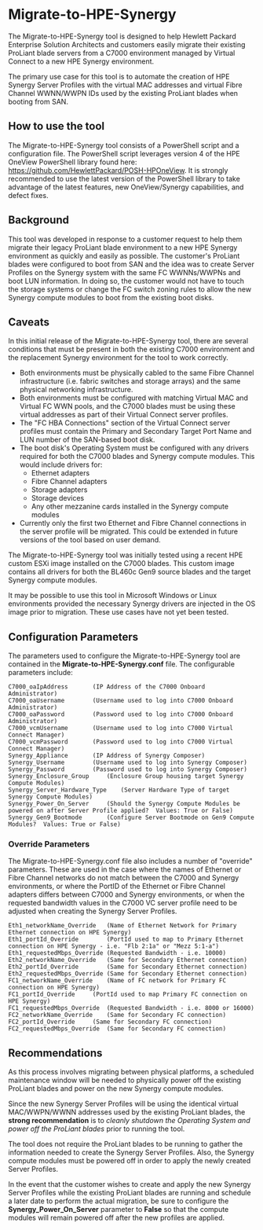 ﻿# Migrate-to-HPE-Synergy

The Migrate-to-HPE-Synergy tool is designed to help Hewlett Packard Enterprise Solution Architects and customers easily migrate their existing ProLiant blade servers from a C7000 environment managed by Virtual Connect to a new HPE Synergy environment.

The primary use case for this tool is to automate the creation of HPE Synergy Server Profiles with the virtual MAC addresses and virtual Fibre Channel WWNN/WWPN IDs used by the existing ProLiant blades when booting from SAN.

## How to use the tool
The Migrate-to-HPE-Synergy tool consists of a PowerShell script and a configuration file. The PowerShell script leverages version 4 of the HPE OneView PowerShell library found here: https://github.com/HewlettPackard/POSH-HPOneView. It is strongly recommended to use the latest version of the PowerShell library to take advantage of the latest features, new OneView/Synergy capabilities, and defect fixes.

## Background

This tool was developed in response to a customer request to help them migrate their legacy ProLiant blade environment to a new HPE Synergy environment as quickly and easily as possible.  The customer's ProLiant blades were configured to boot from SAN and the idea was to create Server Profiles on the Synergy system with the same FC WWNNs/WWPNs and boot LUN information.  In doing so, the customer would not have to touch the storage systems or change the FC switch zoning rules to allow the new Synergy compute modules to boot from the existing boot disks. 

## Caveats

In this initial release of the Migrate-to-HPE-Synergy tool, there are several conditions that must be present in both the existing C7000 environment and the replacement Synergy environment for the tool to work correctly.

 - Both environments must be physically cabled to the same Fibre Channel infrastructure (i.e. fabric switches and storage arrays) and the same physical networking infrastructure.
 - Both environments must be configured with matching Virtual MAC and Virtual FC WWN pools, and the C7000 blades must be using these virtual addresses as part of their Virtual Connect server profiles.
 - The "FC HBA Connections" section of the Virtual Connect server profiles must contain the Primary and Secondary Target Port Name and LUN number of the SAN-based boot disk.
 - The boot disk's Operating System must be configured with any drivers required for both the C7000 blades and Synergy compute modules.  This would include drivers for:
	 - Ethernet adapters
	 - Fibre Channel adapters
	 - Storage adapters
	 - Storage devices
	 - Any other mezzanine cards installed in the Synergy compute modules
 - Currently only the first two Ethernet and Fibre Channel connections in the server profile will be migrated.  This could be extended in future versions of the tool based on user demand.

The Migrate-to-HPE-Synergy tool was initially tested using a recent HPE custom ESXi image installed on the C7000 blades.  This custom image contains all drivers for both the BL460c Gen9 source blades and the target Synergy compute modules.

It may be possible to use this tool in Microsoft Windows or Linux environments provided the necessary Synergy drivers are injected in the OS image prior to migration.  These use cases have not yet been tested.

## Configuration Parameters

The parameters used to configure the Migrate-to-HPE-Synergy tool are contained in the **Migrate-to-HPE-Synergy.conf** file.  The configurable parameters include:

    C7000_oaIpAddress		(IP Address of the C7000 Onboard Administrator)
    C7000_oaUsername		(Username used to log into C7000 Onboard Administrator)
    C7000_oaPassword		(Password used to log into C7000 Onboard Administrator)
    C7000_vcmUsername		(Username used to log into C7000 Virtual Connect Manager)
    C7000_vcmPassword		(Password used to log into C7000 Virtual Connect Manager)
    Synergy_Appliance		(IP Address of Synergy Composer)
    Synergy_Username		(Username used to log into Synergy Composer)
    Synergy_Password		(Password used to log into Synergy Composer)
    Synergy_Enclosure_Group		(Enclosure Group housing target Synergy Compute Modules)
    Synergy_Server_Hardware_Type	(Server Hardware Type of target Synergy Compute Modules)
    Synergy_Power_On_Server		(Should the Synergy Compute Modules be powered on after Server Profile applied?  Values: True or False)
    Synergy_Gen9_Bootmode		(Configure Server Bootmode on Gen9 Compute Modules?  Values: True or False)

### Override Parameters
The Migrate-to-HPE-Synergy.conf file also includes a number of "override" parameters.  These are used in the case where the names of Ethernet or Fibre Channel networks do not match between the C7000 and Synergy environments, or where the PortID of the Ethernet or Fibre Channel adapters differs between C7000 and Synergy environments, or when the requested bandwidth values in the C7000 VC server profile need to be adjusted when creating the Synergy Server Profiles.

    Eth1_networkName_Override	(Name of Ethernet Network for Primary Ethernet connection on HPE Synergy)
    Eth1_portId_Override		(PortId used to map to Primary Ethernet connection on HPE Synergy - i.e. "Flb 2:1a" or "Mezz 5:1-a")
    Eth1_requestedMbps_Override	(Requested Bandwidth - i.e. 10000)
    Eth2_networkName_Override	(Same for Secondary Ethernet connection)
    Eth2_portId_Override		(Same for Secondary Ethernet connection)
    Eth2_requestedMbps_Override	(Same for Secondary Ethernet connection)
    FC1_networkName_Override	(Name of FC network for Primary FC connection on HPE Synergy)
    FC1_portId_Override		(PortId used to map Primary FC connection on HPE Synergy)
    FC1_requestedMbps_Override	(Requested Bandwidth - i.e. 8000 or 16000)
    FC2_networkName_Override	(Same for Secondary FC connection)
    FC2_portId_Override		(Same for Secondary FC connection)
    FC2_requestedMbps_Override	(Same for Secondary FC connection)

## Recommendations
As this process involves migrating between physical platforms, a scheduled maintenance window will be needed to physically power off the existing ProLiant blades and power on the new Synergy compute modules.  

Since the new Synergy Server Profiles will be using the identical virtual MAC/WWPN/WWNN addresses used by the existing ProLiant blades, the **strong recommendation** is to *cleanly shutdown the Operating System and power off the ProLiant blades* prior to running the tool.

The tool does not require the ProLiant blades to be running to gather the information needed to create the Synergy Server Profiles.  Also, the Synergy compute modules must be powered off in order to apply the newly created Server Profiles.

In the event that the customer wishes to create and apply the new Synergy Server Profiles while the existing ProLiant blades are running and schedule a later date to perform the actual migration, be sure to configure the **Synergy_Power_On_Server** parameter to **False** so that the compute modules will remain powered off after the new profiles are applied.
